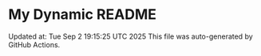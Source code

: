 # My Dynamic README
Updated at: Tue Sep  2 19:15:25 UTC 2025
This file was auto-generated by GitHub Actions.
